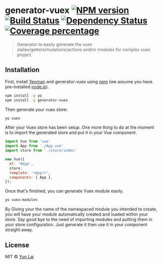 # generator-vuex [![NPM version][npm-image]][npm-url] [![Build Status][travis-image]][travis-url] [![Dependency Status][daviddm-image]][daviddm-url] [![Coverage percentage][coveralls-image]][coveralls-url]
> Generator to easily generate the vuex states/getters/mutations/actions and/or modules for complex vuex project.

## Installation

First, install [Yeoman](http://yeoman.io) and generator-vuex using [npm](https://www.npmjs.com/) (we assume you have pre-installed [node.js](https://nodejs.org/)).

```bash
npm install -g yo
npm install -g generator-vuex
```

Then generate your vuex store:

```bash
yo vuex
```

After your Vuex store has been setup. One more thing to do at the moment is to import the generated store and put it in your Vue component.

```javascript
import Vue from 'vue'
import App from './App.vue'
import store from './store/index'

new Vue({
  el: '#app',
  store,
  template: '<App/>',
  components: { App },
});
```

Once that's finished, you can generate Vuex module easily.

```bash
yo vuex:modules
```

By Giving your the name of the namespaced module you intended to create, you will have your module automatically created and loaded within your store. Say good bye to the need of importing modules and putting them in your store configuration. Just generate it then use it in your component straight away.

## License

MIT © [Yun Lai](https://github.com/lyonlai)


[npm-image]: https://badge.fury.io/js/generator-vuex.svg
[npm-url]: https://npmjs.org/package/generator-vuex
[travis-image]: https://travis-ci.org/lyonlai/generator-vuex.svg?branch=master
[travis-url]: https://travis-ci.org/lyonlai/generator-vuex
[daviddm-image]: https://david-dm.org/lyonlai/generator-vuex.svg?theme=shields.io
[daviddm-url]: https://david-dm.org/lyonlai/generator-vuex
[coveralls-image]: https://coveralls.io/repos/lyonlai/generator-vuex/badge.svg
[coveralls-url]: https://coveralls.io/r/lyonlai/generator-vuex
